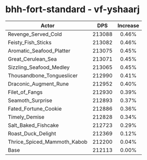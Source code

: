 # bhh-fort-standard - vf-yshaarj
| Actor | DPS | Increase |
|---|:---:|:---:|
|Revenge_Served_Cold|213088|0.46%|
|Feisty_Fish_Sticks|213082|0.46%|
|Aromatic_Seafood_Platter|213075|0.45%|
|Great_Cerulean_Sea|213071|0.45%|
|Sizzling_Seafood_Medley|213065|0.45%|
|Thousandbone_Tongueslicer|212990|0.41%|
|Draconic_Augment_Rune|212952|0.40%|
|Filet_of_Fangs|212930|0.39%|
|Seamoth_Surprise|212893|0.37%|
|Fated_Fortune_Cookie|212886|0.36%|
|Timely_Demise|212828|0.34%|
|Salt_Baked_Fishcake|212723|0.29%|
|Roast_Duck_Delight|212369|0.12%|
|Thrice_Spiced_Mammoth_Kabob|212200|0.04%|
|Base|212113|0.00%|
